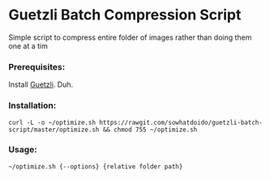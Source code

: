 Guetzli Batch Compression Script
===

Simple script to compress entire folder of images rather than doing them one at a tim

### Prerequisites:
Install [Guetzli](https://github.com/google/guetzli). Duh.

### Installation:
`curl -L -o ~/optimize.sh https://rawgit.com/sowhatdoido/guetzli-batch-script/master/optimize.sh && chmod 755 ~/optimize.sh`

### Usage:
`~/optimize.sh {--options} {relative folder path}`
